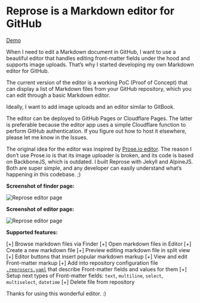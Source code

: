 # Reprose is a Markdown editor for GitHub

[Demo](https://reprose.pp.ua)

When I need to edit a Markdown document in GitHub, I want to use a beautiful editor that handles editing front-matter fields under the hood and supports image uploads. That’s why I started developing my own Markdown editor for GitHub.

The current version of the editor is a working PoC (Proof of Concept) that can display a list of Markdown files from your GitHub repository, which you can edit through a basic Markdown editor.

Ideally, I want to add image uploads and an editor similar to GitBook.

The editor can be deployed to GitHub Pages or Cloudflare Pages. The latter is preferable because the editor app uses a simple Cloudflare function to perform GitHub authentication. If you figure out how to host it elsewhere, please let me know in the Issues.

The original idea for the editor was inspired by [Prose.io editor](https://prose.io). The reason I don’t use Prose.io is that its image uploader is broken, and its code is based on BackboneJS, which is outdated. I built Reprose with Jekyll and AlpineJS. Both are super simple, and any developer can easily understand what’s happening in this codebase. ;)

**Screenshot of finder page:**

![Reprose editor page](https://github.com/jmas/reprose/blob/main/.assets/reprose-finder-screenshot.png?raw=true)

**Screenshot of editor page:**

![Reprose editor page](https://github.com/jmas/reprose/blob/main/.assets/reprose-editor-screenshot.png?raw=true)

**Supported features:**

[+] Browse markdown files via Finder
[+] Open markdown files in Editor
[+] Create a new markdown file
[+] Preview editing markdown file in split view
[+] Editor buttons that insert popular markdown markup
[+] View and edit Front-matter markup
[+] Add into repository configuration file [`.reprosers.yaml`](https://github.com/jmas/dev-blog/blob/main/.reproserc.yaml) that describe Front-matter fields and values for them
[+] Setup next types of Front-matter fields: `text`, `multiline`, `select`, `multiselect`, `datetime`
[+] Delete file from repository

Thanks for using this wonderful editor. :)